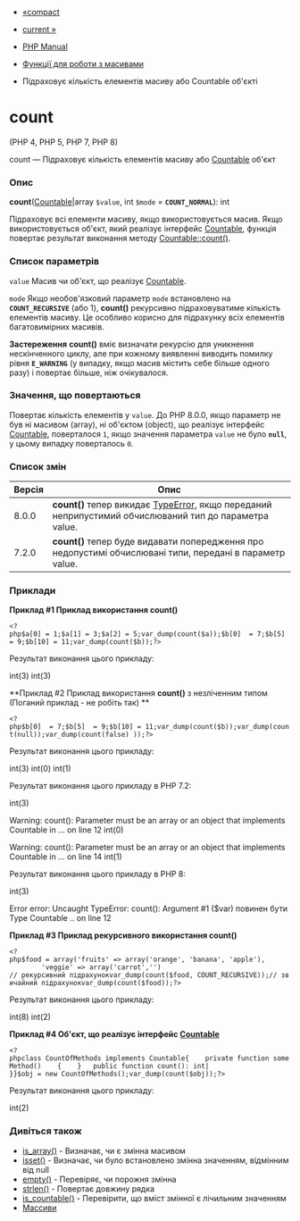 - [«compact](function.compact.md)
- [current »](function.current.md)

- [PHP Manual](index.md)
- [Функції для роботи з масивами](ref.array.md)
- Підраховує кількість елементів масиву або Countable об'єкті

# count

(PHP 4, PHP 5, PHP 7, PHP 8)

count — Підраховує кількість елементів масиву або
[Countable](class.countable.md) об'єкт

### Опис

**count**([Countable](class.countable.md)\|array `$value`, int `$mode`
= **`COUNT_NORMAL`**): int

Підраховує всі елементи масиву, якщо використовується масив. Якщо
використовується об'єкт, який реалізує інтерфейс
[Countable](class.countable.md), функція повертає результат
виконання методу [Countable::count()](countable.count.md).

### Список параметрів

`value`
Масив чи об'єкт, що реалізує [Countable](class.countable.md).

`mode`
Якщо необов'язковий параметр `mode` встановлено на **`COUNT_RECURSIVE`**
(або 1), **count()** рекурсивно підраховуватиме кількість елементів
масиву. Це особливо корисно для підрахунку всіх елементів багатовимірних
масивів.

**Застереження**
**count()** вміє визначати рекурсію для уникнення нескінченного циклу,
але при кожному виявленні виводить помилку рівня **`E_WARNING`** (у
випадку, якщо масив містить себе більше одного разу) і повертає
більше, ніж очікувалося.

### Значення, що повертаються

Повертає кількість елементів у `value`. До PHP 8.0.0, якщо параметр
не був ні масивом (array), ні об'єктом (object), що реалізує інтерфейс
[Countable](class.countable.md), поверталося `1`, якщо значення
параметра `value` не було **`null`**, у цьому випадку поверталось `0`.

### Список змін

| Версія | Опис                                                                                                                         |
| ------ | ---------------------------------------------------------------------------------------------------------------------------- |
| 8.0.0  | **count()** тепер викидає [TypeError](class.typeerror.md), якщо переданий неприпустимий обчислюваний тип до параметра value. |
| 7.2.0  | **count()** тепер буде видавати попередження про недопустимі обчислювані типи, передані в параметр value.                    |

### Приклади

**Приклад #1 Приклад використання **count()****

` <?php$a[0] = 1;$a[1] = 3;$a[2] = 5;var_dump(count($a));$b[0]  = 7;$b[5] = 9;$b[10] = 11;var_dump(count($b));?> `

Результат виконання цього прикладу:

int(3)
int(3)

**Приклад #2 Приклад використання **count()** з незліченним типом
(Поганий приклад - не робіть так) **

` <?php$b[0]  = 7;$b[5]  = 9;$b[10] = 11;var_dump(count($b));var_dump(count(null));var_dump(count(false) ));?> `

Результат виконання цього прикладу:

int(3)
int(0)
int(1)

Результат виконання цього прикладу в PHP 7.2:

int(3)

Warning: count(): Parameter must be an array or an object that implements Countable in … on line 12
int(0)

Warning: count(): Parameter must be an array or an object that implements Countable in … on line 14
int(1)

Результат виконання цього прикладу в PHP 8:

int(3)

Error error: Uncaught TypeError: count(): Argument #1 ($var) повинен бути Type Countable .. on line 12

**Приклад #3 Приклад рекурсивного використання **count()****

` <?php$food = array('fruits' => array('orange', 'banana', 'apple'),              'veggie' => array('carrot','') // рекурсивний підрахунокvar_dump(count($food, COUNT_RECURSIVE));// звичайний підрахунокvar_dump(count($food));?> `

Результат виконання цього прикладу:

int(8)
int(2)

**Приклад #4 Об'єкт, що реалізує інтерфейс
[Countable](class.countable.md)**

`<?phpclass CountOfMethods implements Countable{    private function someMethod()    {    }   public function count(): int| }}$obj = new CountOfMethods();var_dump(count($obj));?> `

Результат виконання цього прикладу:

int(2)

### Дивіться також

- [is_array()](function.is-array.md) - Визначає, чи є
змінна масивом
- [isset()](function.isset.md) - Визначає, чи було встановлено
змінна значенням, відмінним від null
- [empty()](function.empty.md) - Перевіряє, чи порожня змінна
- [strlen()](function.strlen.md) - Повертає довжину рядка
- [is_countable()](function.is-countable.md) - Перевірити, що
вміст змінної є лічильним значенням
- [Массиви](language.types.array.md)
